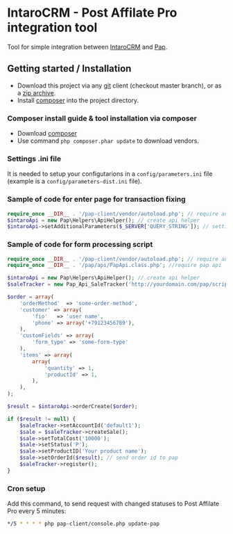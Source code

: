 IntaroCRM - Post Affilate Pro integration tool
===================

Tool for simple integration between [IntaroCRM](http://www.intarocrm.ru/) and [Pap](http://www.postaffiliatepro.com).

## Getting started / Installation

* Download this project via any [git](http://git-scm.com/) client (checkout master branch), or as a [zip archive](https://github.com/intarocrm/pap-client/archive/master.zip).
* Install [composer](https://getcomposer.org/) into the project directory.

### Composer install guide & tool installation via composer
* Download [composer](https://getcomposer.org/download/)
* Use command `php composer.phar update` to download vendors.

### Settings .ini file
It is needed to setup your configutarions in a `config/parameters.ini` file (example is a `config/parameters-dist.ini` file).

### Sample of code for enter page for transaction fixing

```php
require_once __DIR__ . '/pap-client/vendor/autoload.php'; // require autoloader
$intaroApi = new Pap\Helpers\ApiHelper(); // create api helper
$intaroApi->setAdditionalParameters($_SERVER['QUERY_STRING']); // setting additional params in user cookies
```

### Sample of code for form processing script

```php
require_once __DIR__ . '/pap-client/vendor/autoload.php'; // require autoloader
require_once __DIR__ . '/pap/api/PapApi.class.php'; //require pap api

$intaroApi = new Pap\Helpers\ApiHelper(); // create api helper
$saleTracker = new Pap_Api_SaleTracker('http://yourdomain.com/pap/scripts/sale.php');

$order = array(
    'orderMethod'  => 'some-order-method',
    'customer' => array(
        'fio'   => 'user name',
        'phone' => array('+79123456789'),
    ),
    'customFields' => array(
        'form_type' => 'some-form-type'
    ),
    'items' => array(
        array(
            'quantity' => 1,
            'productId' => 1,
        ),
    ),
);

$result = $intaroApi->orderCreate($order);

if ($result != null) {
    $saleTracker->setAccountId('default1');
    $sale = $saleTracker->createSale();
    $sale->setTotalCost('10000');
    $sale->setStatus('P');
    $sale->setProductID('Your product name');
    $sale->setOrderId($result); // send order id to pap
    $saleTracker->register();
}

```

### Cron setup

Add this command, to send request with changed statuses to Post Affilate Pro every 5 minutes:

```bash
*/5 * * * * php pap-client/console.php update-pap
```
